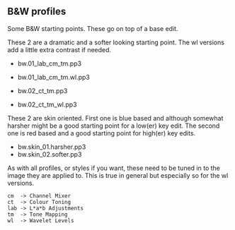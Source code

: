 ## B&W profiles

Some B&W starting points. These go on top of a base edit.

These 2 are a dramatic and a softer looking starting point. The wl versions add a little extra contrast if needed.

* bw.01_lab_cm_tm.pp3
* bw.01_lab_cm_tm.wl.pp3

* bw.02_ct_tm.pp3
* bw.02_ct_tm_wl.pp3

These 2 are skin oriented. First one is blue based and although somewhat harsher might be a good starting point for a low(er) key edit. The second one is red based and a good starting point for high(er) key edits.

* bw.skin_01.harsher.pp3
* bw.skin_02.softer.pp3

As with all profiles, or styles if you want, these need to be tuned in to the image they are applied to. This is true in general but especially so for the wl versions.

```
cm  -> Channel Mixer
ct  -> Colour Toning
lab -> L*a*b Adjustments
tm  -> Tone Mapping
wl  -> Wavelet Levels
```
